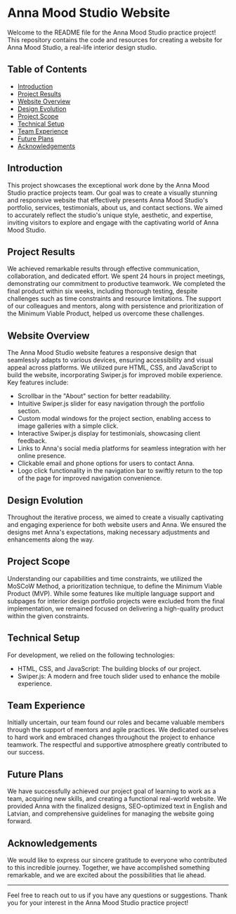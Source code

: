 # Anna Mood Studio Website

Welcome to the README file for the Anna Mood Studio practice project! This repository contains the code and resources for creating a website for Anna Mood Studio, a real-life interior design studio.

## Table of Contents

- [Introduction](#introduction)
- [Project Results](#project-results)
- [Website Overview](#website-overview)
- [Design Evolution](#design-evolution)
- [Project Scope](#project-scope)
- [Technical Setup](#technical-setup)
- [Team Experience](#team-experience)
- [Future Plans](#future-plans)
- [Acknowledgements](#acknowledgements)

## Introduction
This project showcases the exceptional work done by the Anna Mood Studio practice projects team. Our goal was to create a visually stunning and responsive website that effectively presents Anna Mood Studio's portfolio, services, testimonials, about us, and contact sections. We aimed to accurately reflect the studio's unique style, aesthetic, and expertise, inviting visitors to explore and engage with the captivating world of Anna Mood Studio.

## Project Results
We achieved remarkable results through effective communication, collaboration, and dedicated effort. We spent 24 hours in project meetings, demonstrating our commitment to productive teamwork. We completed the final product within six weeks, including thorough testing, despite challenges such as time constraints and resource limitations. The support of our colleagues and mentors, along with persistence and prioritization of the Minimum Viable Product, helped us overcome these challenges.

## Website Overview
The Anna Mood Studio website features a responsive design that seamlessly adapts to various devices, ensuring accessibility and visual appeal across platforms. We utilized pure HTML, CSS, and JavaScript to build the website, incorporating Swiper.js for improved mobile experience. Key features include:

- Scrollbar in the "About" section for better readability.
- Intuitive Swiper.js slider for easy navigation through the portfolio section.
- Custom modal windows for the project section, enabling access to image galleries with a simple click.
- Interactive Swiper.js display for testimonials, showcasing client feedback.
- Links to Anna's social media platforms for seamless integration with her online presence.
- Clickable email and phone options for users to contact Anna.
- Logo click functionality in the navigation bar to swiftly return to the top of the page for improved navigation convenience.

## Design Evolution
Throughout the iterative process, we aimed to create a visually captivating and engaging experience for both website users and Anna. We ensured the designs met Anna's expectations, making necessary adjustments and enhancements along the way.

## Project Scope
Understanding our capabilities and time constraints, we utilized the MoSCoW Method, a prioritization technique, to define the Minimum Viable Product (MVP). While some features like multiple language support and subpages for interior design portfolio projects were excluded from the final implementation, we remained focused on delivering a high-quality product within the given constraints.

## Technical Setup
For development, we relied on the following technologies:

- HTML, CSS, and JavaScript: The building blocks of our project.
- Swiper.js: A modern and free touch slider used to enhance the mobile experience.

## Team Experience
Initially uncertain, our team found our roles and became valuable members through the support of mentors and agile practices. We dedicated ourselves to hard work and embraced changes throughout the project to enhance teamwork. The respectful and supportive atmosphere greatly contributed to our success.

## Future Plans
We have successfully achieved our project goal of learning to work as a team, acquiring new skills, and creating a functional real-world website. We provided Anna with the finalized designs, SEO-optimized text in English and Latvian, and comprehensive guidelines for managing the website going forward.

## Acknowledgements
We would like to express our sincere gratitude to everyone who contributed to this incredible journey. Together, we have accomplished something remarkable, and we are excited about the possibilities that lie ahead.

---

Feel free to reach out to us if you have any questions or suggestions. Thank you for your interest in the Anna Mood Studio practice project!
